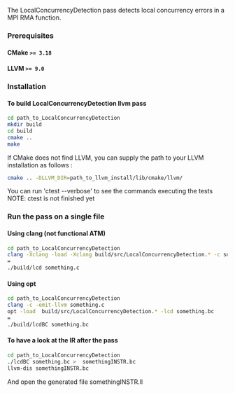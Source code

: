 The LocalConcurrencyDetection pass detects local concurrency errors in a MPI RMA function. 


### Prerequisites

#### CMake `>= 3.18`
#### LLVM `>= 9.0`


### Installation

#### To build LocalConcurrencyDetection llvm pass 

```bash
cd path_to_LocalConcurrencyDetection
mkdir build
cd build
cmake .. 
make
```

If CMake does not find LLVM, you can supply the path to your LLVM installation as follows  :

```bash
cmake .. -DLLVM_DIR=path_to_llvm_install/lib/cmake/llvm/
```

You can run 'ctest --verbose' to see the commands executing the tests
NOTE: ctest is not finished yet


### Run the pass on a single file

#### Using clang (not functional ATM)

```bash
cd path_to_LocalConcurrencyDetection
clang -Xclang -load -Xclang build/src/LocalConcurrencyDetection.* -c something.c
=
./build/lcd something.c
```

#### Using opt

```bash
cd path_to_LocalConcurrencyDetection
clang -c -emit-llvm something.c
opt -load  build/src/LocalConcurrencyDetection.* -lcd something.bc
=
./build/lcdBC something.bc
```
		
#### To have a look at the IR after the pass

```bash
cd path_to_LocalConcurrencyDetection
./lcdBC something.bc >  somethingINSTR.bc
llvm-dis somethingINSTR.bc
```
And open the generated file somethingINSTR.ll
